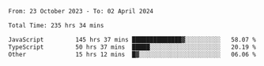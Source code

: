 

<!--START_SECTION:waka-->

```txt
From: 23 October 2023 - To: 02 April 2024

Total Time: 235 hrs 34 mins

JavaScript         145 hrs 37 mins ██████████████▓░░░░░░░░░░   58.07 %
TypeScript         50 hrs 37 mins  █████░░░░░░░░░░░░░░░░░░░░   20.19 %
Other              15 hrs 12 mins  █▓░░░░░░░░░░░░░░░░░░░░░░░   06.06 %
```

<!--END_SECTION:waka-->
